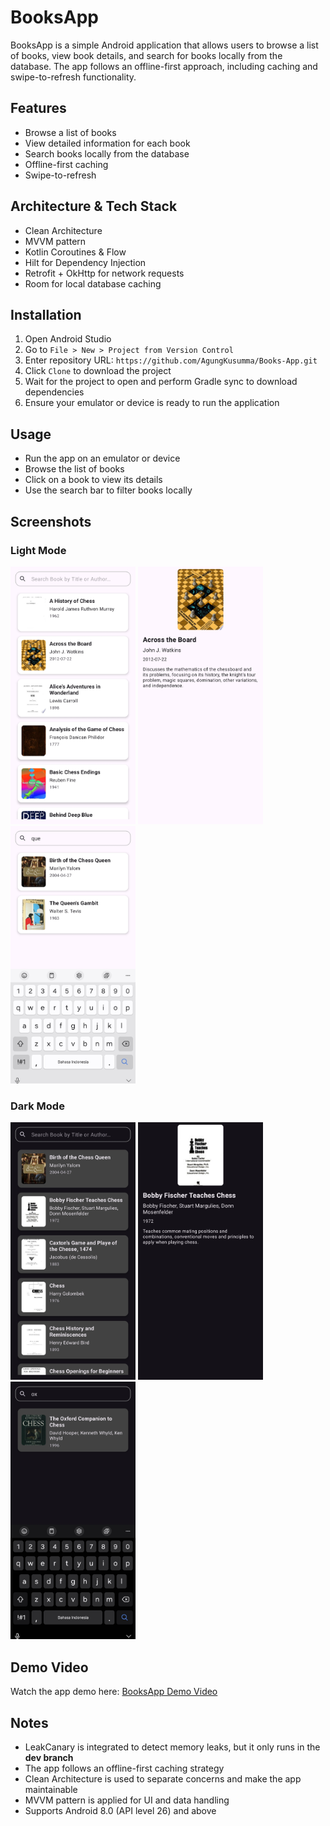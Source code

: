 # BooksApp

BooksApp is a simple Android application that allows users to browse a list of books, view book details, and search for books locally from the database. The app follows an offline-first approach, including caching and swipe-to-refresh functionality.

## Features

- Browse a list of books
- View detailed information for each book
- Search books locally from the database
- Offline-first caching
- Swipe-to-refresh

## Architecture & Tech Stack

- Clean Architecture
- MVVM pattern
- Kotlin Coroutines & Flow
- Hilt for Dependency Injection
- Retrofit + OkHttp for network requests
- Room for local database caching

## Installation

1. Open Android Studio
2. Go to `File > New > Project from Version Control`
3. Enter repository URL: `https://github.com/AgungKusumma/Books-App.git`
4. Click `Clone` to download the project
5. Wait for the project to open and perform Gradle sync to download dependencies
6. Ensure your emulator or device is ready to run the application

## Usage

- Run the app on an emulator or device
- Browse the list of books
- Click on a book to view its details
- Use the search bar to filter books locally

## Screenshots

### Light Mode
<img src="assets/books_app_home_light.jpg" width="200" /> <img src="assets/books_app_detail_light.jpg" width="200" /> <img src="assets/books_app_search_light.jpg" width="200" />

### Dark Mode
<img src="assets/books_app_home_dark.jpg" width="200" /> <img src="assets/books_app_detail_dark.jpg" width="200" /> <img src="assets/books_app_search_dark.jpg" width="200" />

## Demo Video
Watch the app demo here: [BooksApp Demo Video](https://drive.google.com/file/d/1B5bVzVKPMOA9kL4Z1VNKbnnRP8gI9E8o/view?usp=sharing)

## Notes

- LeakCanary is integrated to detect memory leaks, but it only runs in the **dev branch**
- The app follows an offline-first caching strategy
- Clean Architecture is used to separate concerns and make the app maintainable
- MVVM pattern is applied for UI and data handling 
- Supports Android 8.0 (API level 26) and above